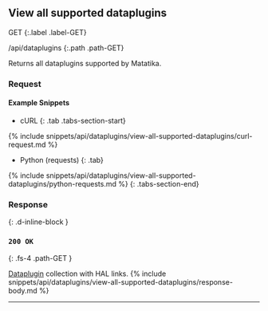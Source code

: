 ## View all supported dataplugins

GET
{:.label .label-GET}

/api/dataplugins
{:.path .path-GET}

Returns all dataplugins supported by Matatika.

### Request
#### Example Snippets
- cURL
{: .tab .tabs-section-start}

{% include snippets/api/dataplugins/view-all-supported-dataplugins/curl-request.md %}

- Python (requests)
{: .tab}

{% include snippets/api/dataplugins/view-all-supported-dataplugins/python-requests.md %}
{: .tabs-section-end}

### Response
{: .d-inline-block }

### `200 OK`
{: .fs-4 .path-GET }

[Dataplugin](#dataplugin) collection with HAL links.
{% include snippets/api/dataplugins/view-all-supported-dataplugins/response-body.md %}

---
